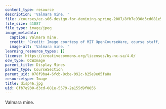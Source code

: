 ```yaml
---
content_type: resource
description: 'Valmara mine. '
file: /courses/ec-s06-design-for-demining-spring-2007/8fb7e930d3cd081e55792a155d9f0856_disp46.jpg
file_size: 41887
file_type: image/jpeg
image_metadata:
  caption: Valmara mine.
  credit: 'Credit: Image courtesy of MIT OpenCourseWare, course staff, and students.'
  image-alt: 'Valmara mine. '
learning_resource_types: []
license: https://creativecommons.org/licenses/by-nc-sa/4.0/
ocw_type: OCWImage
parent_title: Display Mines
parent_type: CourseSection
parent_uid: 076f9ba4-6fcb-8cbe-992c-b25e9e05fa8a
resourcetype: Image
title: disp46.jpg
uid: 8fb7e930-d3cd-081e-5579-2a155d9f0856
---
```

Valmara mine. 